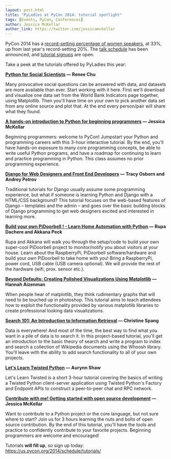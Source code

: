 ```yaml
---
layout: post.html
title: "PyLadies at PyCon 2014: tutorial spotlight"
tags: [Events, PyCon, Conferences]
author: Jessica McKellar
author_link: https://twitter.com/jessicamckellar
---
```


PyCon 2014 has a [record-setting percentage of women speakers][record], at 33%, up from last year's record-setting 20%. The [talk schedule][talk_schedule] has been announced, and [tutorial signups][tutorial_signups] are open.

Take a peek at the tutorials offered by PyLadies this year:

__[Python for Social Scientists][social] &mdash; Renee Chu__

Many provocative social questions can be answered with data, and datasets are more available than ever. Start working with it here. First we'll download and visualize one data set from the World Bank Indicators page together, using Matplotlib. Then you'll have time on your own to pick another data set from any online source and plot that. At the end every person/pair will share what they found.

__[A hands-on introduction to Python for beginning programmers][intro] &mdash; Jessica McKellar__

Beginning programmers: welcome to PyCon! Jumpstart your Python and programming careers with this 3-hour interactive tutorial. By the end, you'll have hands-on exposure to many core programming concepts, be able to write useful Python programs, and have a roadmap for continuing to learn and practice programming in Python. This class assumes no prior programming experience.

__[Django for Web Designers and Front End Developers][django] &mdash; Tracy Osborn and Andrey Petrov__

Traditional tutorials for Django usually assume some programming experience, but what if someone is learning Python and Django with a HTML/CSS background? This tutorial focuses on the web-based features of Django &ndash; templates and the admin &ndash; and goes over the basic building blocks of Django programming to get web designers excited and interested in learning more.

__[Build your own PiDoorbell ! - Learn Home Automation with Python][doorbell] &mdash; Rupa Dachere and Akkana Peck__

Rupa and Akkana will walk you through the setup/code to build your own super-cool PiDoorbell project to monitor/notify you about visitors at your house. Learn about the RaspberryPi, PiDoorbell software/hardware and build your own PiDoorbell to take home with you! Bring a RaspberryPi, power cord, USB cable (USB camera optional). We will provide the rest of the hardware (wifi, prox. sensor etc.).

__[Beyond Defaults: Creating Polished Visualizations Using Matplotlib][matplotlib] &mdash; Hannah Aizenman__

When people hear of matplotlib, they think rudimentary graphs that will need to be touched up in photoshop. This tutorial aims to teach attendees how to exploit the functionality provided by various matplotlib libraries to create professional looking data visualizations.

__[Search 101: An Introduction to Information Retrieval][search] &mdash; Christine Spang__

Data is everywhere! And most of the time, the best way to find what you want in a pile of data is to search it. In this project-based tutorial, you'll get an introduction to the basic theory of search and write a program to index and search a collection of Wikipedia documents using the Whoosh library. You'll leave with the ability to add search functionality to all of your own projects.

__[Let's Learn Twisted Python][twisted] &mdash; Aurynn Shaw__

Let's Learn Twisted is a short 3-hour tutorial covering the basics of writing a Twisted Python client-server application using Twisted Python's Factory and Endpoint APIs to construct a peer-to-peer chat and RPC network.

__[Contribute with me! Getting started with open source development][contrib] &mdash; Jessica McKellar__

Want to contribute to a Python project or the core language, but not sure where to start? Join us for 3 hours learning the nuts and bolts of open source contribution. By the end of this tutorial, you'll have the tools and practice to confidently contribute to your favorite projects. Beginning programmers are welcome and encouraged!

Tutorials __will fill up__, so sign up today: https://us.pycon.org/2014/schedule/tutorials/

[record]: https://twitter.com/jessicamckellar/status/413009020522221568
[talk_schedule]: https://us.pycon.org/2014/schedule/talks/
[tutorial_signups]: https://us.pycon.org/2014/schedule/tutorials/
[twisted]: https://us.pycon.org/2014/schedule/presentation/58/
[search]: https://us.pycon.org/2014/schedule/presentation/79/
[doorbell]: https://us.pycon.org/2014/schedule/presentation/57/
[intro]: https://us.pycon.org/2014/schedule/presentation/136/
[contrib]: https://us.pycon.org/2014/schedule/presentation/59/
[matplotlib]: https://us.pycon.org/2014/schedule/presentation/66/
[social]: https://us.pycon.org/2014/schedule/presentation/83/
[django]: https://us.pycon.org/2014/schedule/presentation/49/
